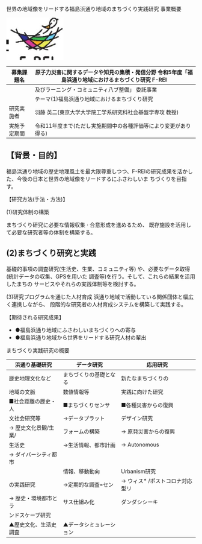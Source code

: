 世界の地域像をリードする福島浜通り地域のまちづくり実践研究 事業概要

![](_page_0_Picture_1.jpeg)

| 募集課題名 | 原子力災害に関するデータや知見の集積・発信分野 令和5年度「福島浜通り地域におけるまちづくり研究 F-REI |
| --- | --- |
|  | 及びラーニング・コミュニティ八ブ整備」 委託事業 |
|  | テーマ(1)福島浜通り地域におけるまちづくり研究 |
| 研究実施者 | 羽藤 英二(東京大学大学院工学系研究科社会基盤学専攻 教授) |
| 実施予定期間 | 令和11年度まで(ただし実施期間中の各種評価等により変更があり得る) |

## 【背景・目的】

福島浜通り地域の歴史地理風土を最大限尊重しつつ、F-REIの研究成果を活かした、今後の日本と世界の地域像をリードするにふさわしいま ちづくりを目指す。

【研究方法(手法・方法)】

(1)研究体制の構築

まちづくり研究に必要な情報収集 · 合意形成を進めるため、 既存施設を活用して必要な研究者等の体制を構築する。

## (2)まちづくり研究と実践

基礎的事項の調査研究(生活史、生業、コミュニティ等) や、必要なデータ取得(統計データの収集、GPSを用いた 調査等)を行う。そして、これらの結果を活用したまちの サービスやそれらの実践体制等を検討する。

(3)研究プログラムを通じた人材育成 浜通り地域で活動している関係団体と幅広く連携しながら、 段階的な研究者の人材育成システムを構築して実践する。

【期待される研究成果】

- ●福島浜通り地域にふさわしいまちづくりへの寄与
- ●福島浜通り地域から世界をリードする研究人材の輩出

まちづくり実践研究の概要

| 浜通り基礎研究 | データ研究 | 応用研究 |
| --- | --- | --- |
| 歴史地理文化など | まちづくりの基礎となる | 新たなまちづくりの |
| 地域の文脈 | 数値情報等 | 実践に向けた研究 |
| ■社会距離の歴史・人 | ■まちづくりセンサ | ■各種災害からの復興 |
| 文社会研究等 | →データプラット | デザイン研究 |
| → 歴史文化景観/生業/ | フォームの構築 | → 原発災害からの復興 |
| 生活史 | →生活情報、都市計画 | → Autonomous |
| → ダイバーシティ都市 |  |  |
|  | 情報、移動動向 | Urbanism研究 |
| の実践研究 | →定期的な調査=セン | → ウィス* /ポストコロナ対応型リ |
| → 歴史・環境都市とラ | サス仕組み化 | ダンダシシーキ |
| ンドスケーブ研究 |  |  |
| ▲歴史文化、生活史調査 | ▲データシミュレーション |  |

